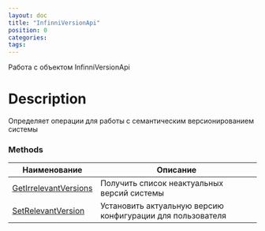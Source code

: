```yaml
---
layout: doc
title: "InfinniVersionApi"
position: 0 
categories: 
tags:
---
```


Работа с объектом InfinniVersionApi

# Description

Определяет операции для работы с семантическим версионированием системы

### Methods

Наименование | Описание |
-------------|----------|
[GetIrrelevantVersions](GetIrrelevantVersions)  | Получить список неактуальных версий системы |
[SetRelevantVersion](SetRelevantVersion)  | Установить актуальную версию конфигурации для пользователя |
